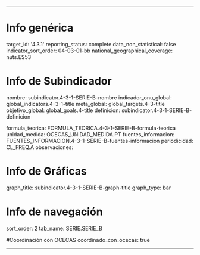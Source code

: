 ---

# Info genérica
target_id: '4.3.1'
reporting_status: complete
data_non_statistical: false
indicator_sort_order: 04-03-01-bb
national_geographical_coverage: nuts.ES53

# Info de Subindicador
nombre: subindicator.4-3-1-SERIE-B-nombre
indicador_onu_global: global_indicators.4-3-1-title
meta_global: global_targets.4-3-title
objetivo_global: global_goals.4-title
definicion: subindicator.4-3-1-SERIE-B-definicion

formula_teorica: FORMULA_TEORICA.4-3-1-SERIE-B-formula-teorica
unidad_medida: OCECAS_UNIDAD_MEDIDA.PT
fuentes_informacion: FUENTES_INFORMACION.4-3-1-SERIE-B-fuentes-informacion
periodicidad: CL_FREQ.A
observaciones:

# Info de Gráficas
graph_title: subindicator.4-3-1-SERIE-B-graph-title
graph_type: bar

# Info de navegación
sort_order: 2
tab_name: SERIE.SERIE_B

#Coordinación con OCECAS
coordinado_con_ocecas: true

---